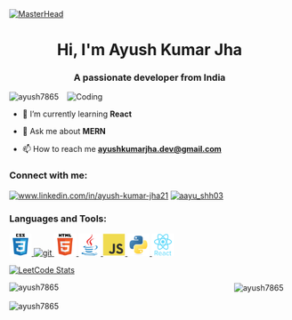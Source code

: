 <a href="https://rishavchanda.io">
  <img src="https://img.freepik.com/free-photo/glasses-lie-laptop-reflecting-light-from-screen-dark_169016-52267.jpg?semt=ais_hybrid&w=740&q=80" alt="MasterHead" width="1000"/>
</a>

<h1 align="center">Hi, I'm Ayush Kumar Jha</h1>
<h3 align="center">A passionate developer from India</h3>
<img align="right" alt="Coding" width="400" src="https://camo.githubusercontent.com/4d9f5ecceb711eec6e2018f38a5677dc657c9738d4a65ba3b928c41c0a45b439/68747470733a2f2f6d69726f2e6d656469756d2e636f6d2f6d61782f313336302f302a37513379765349765f7430696f4a2d5a2e676966">
<p align="left"> <img src="https://komarev.com/ghpvc/?username=ayush7865&label=Profile%20views&color=0e75b6&style=flat" alt="ayush7865" /> </p>

- 🌱 I’m currently learning **React**

- 💬 Ask me about **MERN**

- 📫 How to reach me **ayushkumarjha.dev@gmail.com**

<h3 align="left">Connect with me:</h3>
<p align="left">
<a href="https://linkedin.com/in/www.linkedin.com/in/ayush-kumar-jha21" target="blank"><img align="center" src="https://raw.githubusercontent.com/rahuldkjain/github-profile-readme-generator/master/src/images/icons/Social/linked-in-alt.svg" alt="www.linkedin.com/in/ayush-kumar-jha21" height="30" width="40" /></a>
<a href="https://instagram.com/aayu_shh03" target="blank"><img align="center" src="https://raw.githubusercontent.com/rahuldkjain/github-profile-readme-generator/master/src/images/icons/Social/instagram.svg" alt="aayu_shh03" height="30" width="40" /></a>
</p>

<h3 align="left">Languages and Tools:</h3>
<p align="left"> <a href="https://www.w3schools.com/css/" target="_blank" rel="noreferrer"> <img src="https://raw.githubusercontent.com/devicons/devicon/master/icons/css3/css3-original-wordmark.svg" alt="css3" width="40" height="40"/> </a> <a href="https://git-scm.com/" target="_blank" rel="noreferrer"> <img src="https://www.vectorlogo.zone/logos/git-scm/git-scm-icon.svg" alt="git" width="40" height="40"/> </a> <a href="https://www.w3.org/html/" target="_blank" rel="noreferrer"> <img src="https://raw.githubusercontent.com/devicons/devicon/master/icons/html5/html5-original-wordmark.svg" alt="html5" width="40" height="40"/> </a> <a href="https://www.java.com" target="_blank" rel="noreferrer"> <img src="https://raw.githubusercontent.com/devicons/devicon/master/icons/java/java-original.svg" alt="java" width="40" height="40"/> </a> <a href="https://developer.mozilla.org/en-US/docs/Web/JavaScript" target="_blank" rel="noreferrer"> <img src="https://raw.githubusercontent.com/devicons/devicon/master/icons/javascript/javascript-original.svg" alt="javascript" width="40" height="40"/> </a> <a href="https://www.python.org" target="_blank" rel="noreferrer"> <img src="https://raw.githubusercontent.com/devicons/devicon/master/icons/python/python-original.svg" alt="python" width="40" height="40"/> </a> <a href="https://reactjs.org/" target="_blank" rel="noreferrer"> <img src="https://raw.githubusercontent.com/devicons/devicon/master/icons/react/react-original-wordmark.svg" alt="react" width="40" height="40"/> </a> </p>


[![LeetCode Stats](https://leetcard.jacoblin.cool/AyushKumarJha?theme=dark&font=Montserrat&ext=heatmap)](https://leetcode.com/u/AyushKumarJha)


<p><img align="left" width="400" src="https://github-readme-stats.vercel.app/api/top-langs?username=ayush7865&show_icons=true&locale=en&layout=compact" alt="ayush7865" /></p>

<p>&nbsp;<img align="center" src="https://github-readme-stats.vercel.app/api?username=ayush7865&show_icons=true&locale=en" alt="ayush7865" /></p>

<p><img align="center" src="https://github-readme-streak-stats.herokuapp.com/?user=ayush7865&" alt="ayush7865" /></p>

